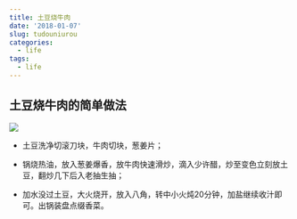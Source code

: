 ```yaml
---
title: 土豆烧牛肉
date: '2018-01-07'
slug: tudouniurou
categories:
  - life
tags:
  - life
---
```

## 土豆烧牛肉的简单做法

![](https://ws1.sinaimg.cn/thumbnail/4cfe3a92ly1fnokkwb5fyj2050050q2u.jpg)

* 土豆洗净切滚刀块，牛肉切块，葱姜片；

* 锅烧热油，放入葱姜爆香，放牛肉快速滑炒，滴入少许醋，炒至变色立刻放土豆，翻炒几下后入老抽生抽；

* 加水没过土豆，大火烧开，放入八角，转中小火炖20分钟，加盐继续收汁即可。出锅装盘点缀香菜。